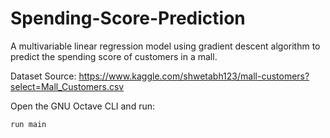 # Spending-Score-Prediction
A multivariable linear regression model using gradient descent algorithm to predict the spending score of customers in a mall.


Dataset Source: https://www.kaggle.com/shwetabh123/mall-customers?select=Mall_Customers.csv

Open the GNU Octave CLI and run:

```run main```
